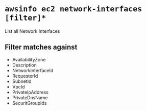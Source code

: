 # `awsinfo ec2 network-interfaces [filter]*`

List all Network Interfaces

## Filter matches against

* AvailabilityZone
* Description
* NetworkInterfaceId
* RequesterId
* SubnetId
* VpcId
* PrivateIpAddress
* PrivateDnsName
* SecuritGroupIds
